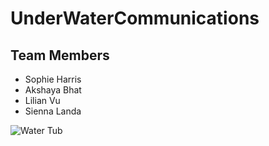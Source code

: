 # UnderWaterCommunications

## Team Members
- Sophie Harris
- Akshaya Bhat
- Lilian Vu
- Sienna Landa

![Water Tub](https://github.com/akshaya-bhat/UnderWaterCommunications/assets/44793381/ea4e5969-9680-4960-9cde-5d4c4fc22e19)
